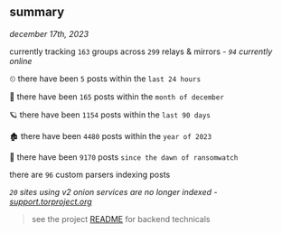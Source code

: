 
## summary
_december 17th, 2023_

currently tracking `163` groups across `299` relays & mirrors - _`94` currently online_

⏲ there have been `5` posts within the `last 24 hours`

🦈 there have been `165` posts within the `month of december`

🪐 there have been `1154` posts within the `last 90 days`

🏚 there have been `4480` posts within the `year of 2023`

🦕 there have been `9170` posts `since the dawn of ransomwatch`

there are `96` custom parsers indexing posts

_`20` sites using v2 onion services are no longer indexed - [support.torproject.org](https://support.torproject.org/onionservices/v2-deprecation/)_

> see the project [README](https://github.com/joshhighet/ransomwatch#ransomwatch--) for backend technicals
